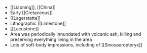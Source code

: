 - [[Liaoning]], [[China]]
- Early [[Cretaceous]]
- [[Lagerstatte]]
- Lithographic [[Limestone]]
- [[Lacustrine]]
- Area was periodically innundated with volcanic ash, killing and preserving everything living in the area
- Lots of soft-body impressions, including of [[Sinosauropteryx]]